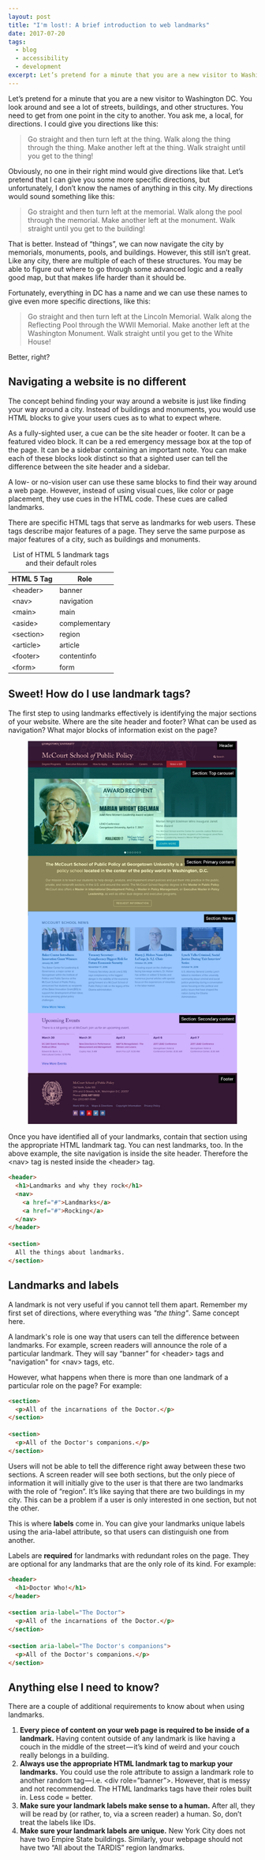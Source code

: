 ```yaml
---
layout: post
title: "I'm lost!: A brief introduction to web landmarks"
date: 2017-07-20
tags:
  - blog
  - accessibility
  - development
excerpt: Let’s pretend for a minute that you are a new visitor to Washington DC.
---
```


Let’s pretend for a minute that you are a new visitor to Washington DC. You look around and see a lot of streets, buildings, and other structures. You need to get from one point in the city to another. You ask me, a local, for directions. I could give you directions like this:

<blockquote>
  <p>
    Go straight and then turn left at the thing. Walk along the thing through the thing. Make another left at the thing. Walk straight until you get to the thing!
  </p>
</blockquote>

Obviously, no one in their right mind would give directions like that. Let’s pretend that I can give you some more specific directions, but unfortunately, I don’t know the names of anything in this city. My directions would sound something like this:

<blockquote>
  <p>
    Go straight and then turn left at the memorial. Walk along the pool through the memorial. Make another left at the monument. Walk straight until you get to the building!
  </p>
</blockquote>

That is better. Instead of “things”, we can now navigate the city by memorials, monuments, pools, and buildings. However, this still isn’t great. Like any city, there are multiple of each of these structures. You may be able to figure out where to go through some advanced logic and a really good map, but that makes life harder than it should be.

Fortunately, everything in DC has a name and we can use these names to give even more specific directions, like this:

<blockquote>
  <p>
    Go straight and then turn left at the Lincoln Memorial. Walk along the Reflecting Pool through the WWII Memorial. Make another left at the Washington Monument. Walk straight until you get to the White House!
  </p>
</blockquote>

Better, right?

## Navigating a website is no different

The concept behind finding your way around a website is just like finding your way around a city. Instead of buildings and monuments, you would use HTML blocks to give your users cues as to what to expect where.

As a fully-sighted user, a cue can be the site header or footer. It can be a featured video block. It can be a red emergency message box at the top of the page. It can be a sidebar containing an important note. You can make each of these blocks look distinct so that a sighted user can tell the difference between the site header and a sidebar.

A low- or no-vision user can use these same blocks to find their way around a web page. However, instead of using visual cues, like color or page placement, they use cues in the HTML code. These cues are called landmarks.

There are specific HTML tags that serve as landmarks for web users. These tags describe major features of a page. They serve the same purpose as major features of a city, such as buildings and monuments.

<table>
  <caption class="sr-only">List of HTML 5 landmark tags and their default roles</caption>

  <thead>
    <tr>
      <th>HTML 5 Tag</th>
      <th>Role</th>
    </tr>
  </thead>

  <tbody>
    <tr>
      <td>&lt;header&gt;</td>
      <td>banner</td>
    </tr>
    <tr>
      <td>&lt;nav&gt;</td>
      <td>navigation</td>
    </tr>
    <tr>
      <td>&lt;main&gt;</td>
      <td>main</td>
    </tr>
    <tr>
      <td>&lt;aside&gt;</td>
      <td>complementary</td>
    </tr>
    <tr>
      <td>&lt;section&gt;</td>
      <td>region</td>
    </tr>
    <tr>
      <td>&lt;article&gt;</td>
      <td>article</td>
    </tr>
    <tr>
      <td>&lt;footer&gt;</td>
      <td>contentinfo</td>
    </tr>
    <tr>
      <td>&lt;form&gt;</td>
      <td>form</td>
    </tr>
  </tbody>
</table>

## Sweet! How do I use landmark tags?

The first step to using landmarks effectively is identifying the major sections of your website. Where are the site header and footer? What can be used as navigation? What major blocks of information exist on the page?

<figure markdown="1">

![An example of how we identified landmarks on the McCourt School of Public Policy home page.](/assets/images/posts/mccourt-annotated.jpg)

</figure>

Once you have identified all of your landmarks, contain that section using the appropriate HTML landmark tag. You can nest landmarks, too. In the above example, the site navigation is inside the site header. Therefore the &lt;nav&gt; tag is nested inside the &lt;header&gt; tag.

```html
<header>
  <h1>Landmarks and why they rock</h1>
  <nav>
    <a href="#">Landmarks</a>
    <a href="#">Rocking</a>
  </nav>
</header>

<section>
  All the things about landmarks.
</section>
```

<h2>Landmarks and labels</h2>

A landmark is not very useful if you cannot tell them apart. Remember my first set of directions, where everything was _"the thing"_. Same concept here.

A landmark's role is one way that users can tell the difference between landmarks. For example, screen readers will announce the role of a particular landmark. They will say “banner” for &lt;header&gt; tags and "navigation" for &lt;nav&gt; tags, etc.

However, what happens when there is more than one landmark of a particular role on the page? For example:

```html
<section>
  <p>All of the incarnations of the Doctor.</p>
</section>

<section>
  <p>All of the Doctor's companions.</p>
</section>
```

Users will not be able to tell the difference right away between these two sections. A screen reader will see both sections, but the only piece of information it will initially give to the user is that there are two landmarks with the role of “region”. It’s like saying that there are two buildings in my city. This can be a problem if a user is only interested in one section, but not the other.

This is where __labels__ come in. You can give your landmarks unique labels using the aria-label attribute, so that users can distinguish one from another.

Labels are __required__ for landmarks with redundant roles on the page. They are optional for any landmarks that are the only role of its kind. For example:

```html
<header>
  <h1>Doctor Who!</h1>
</header>

<section aria-label="The Doctor">
  <p>All of the incarnations of the Doctor.</p>
</section>

<section aria-label="The Doctor's companions">
  <p>All of the Doctor's companions.</p>
</section>
```

<h2>Anything else I need to know?</h2>

There are a couple of additional requirements to know about when using landmarks.

1. __Every piece of content on your web page is required to be inside of a landmark.__ Having content outside of any landmark is like having a couch in the middle of the street — it’s kind of weird and your couch really belongs in a building.
2. __Always use the appropriate HTML landmark tag to markup your landmarks.__ You could use the role attribute to assign a landmark role to another random tag — i.e. &lt;div role=”banner”&gt;. However, that is messy and not recommended. The HTML landmarks tags have their roles built in. Less code = better.
3. __Make sure your landmark labels make sense to a human.__ After all, they will be read by (or rather, to, via a screen reader) a human. So, don’t treat the labels like IDs.
4. __Make sure your landmark labels are unique.__ New York City does not have two Empire State buildings. Similarly, your webpage should not have two “All about the TARDIS” region landmarks.
